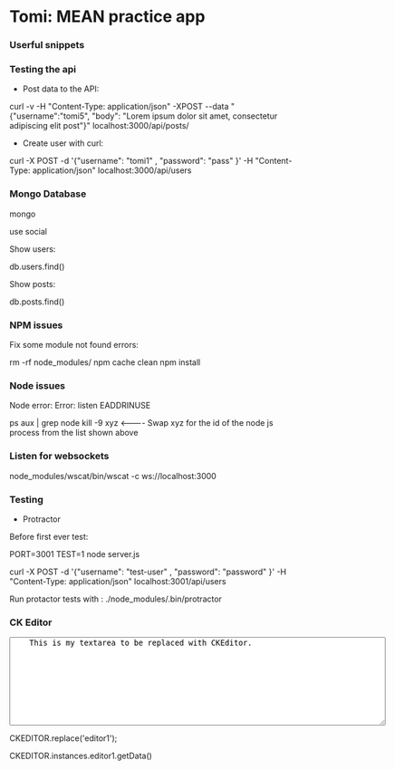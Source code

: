 Tomi: MEAN practice app 
========================

### Userful snippets

### Testing the api

* Post data to the API:

curl -v -H "Content-Type: application/json" -XPOST --data "{\"username\":\"tomi5\", \"body\": \"Lorem ipsum dolor sit amet, consectetur adipiscing elit post\"}" localhost:3000/api/posts/


* Create user with curl:

curl -X POST -d '{"username": "tomi1" , "password": "pass" }' -H "Content-Type: application/json" localhost:3000/api/users

### Mongo Database

mongo

use social

Show users:

db.users.find()

Show posts:

db.posts.find()

### NPM issues

Fix some module not found errors:

rm -rf node_modules/
npm cache clean
npm install


### Node issues

Node error: Error: listen EADDRINUSE

ps aux | grep node
kill -9 xyz 		<---- Swap xyz for the id of the node js process from the list shown above


### Listen for websockets

node_modules/wscat/bin/wscat -c ws://localhost:3000

### Testing

* Protractor

Before first ever test:

PORT=3001 TEST=1 node server.js

curl -X POST -d '{"username": "test-user" , "password": "password" }' -H "Content-Type: application/json" localhost:3001/api/users


Run protactor tests with : ./node_modules/.bin/protractor

### CK Editor

<!--<script src="//cdn.ckeditor.com/4.4.7/full/ckeditor.js"></script>-->
<script src="//cdn.ckeditor.com/4.4.7/basic/ckeditor.js"></script>


<textarea name="editor1" id="editor1" rows="10" cols="80" ng-model='postBody'>
    This is my textarea to be replaced with CKEditor.
</textarea>

CKEDITOR.replace('editor1');

CKEDITOR.instances.editor1.getData()
